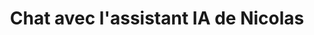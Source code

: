 ---
title: "Chat avec l'assistant IA de Nicolas"
layout: "chat"
summary: "Chat with our AI Assistant"
hidemeta: true
comments: false
tags: ["AI", "LLM", "NLP", "Hugging Face 🤗", "Web", "JavaScript"]
showToc: false
weight: 305
---
